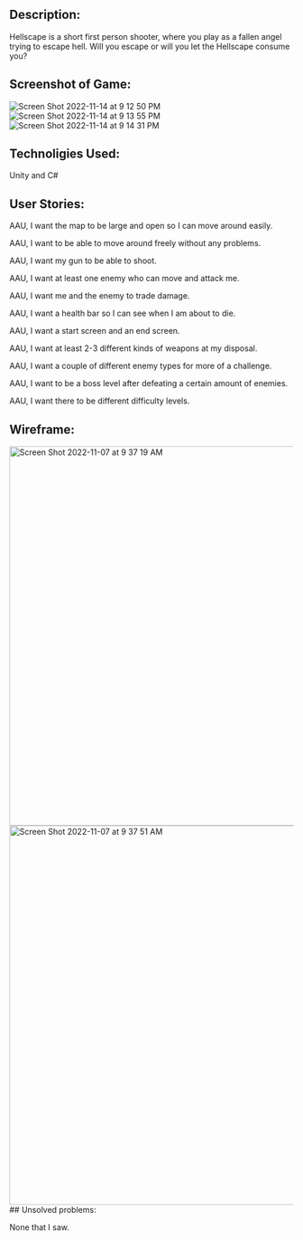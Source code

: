 ## Description: 
Hellscape is a short first person shooter, where you play as a fallen angel trying to escape hell. Will you escape or will you let the Hellscape consume you? 

## Screenshot of Game: 
![Screen Shot 2022-11-14 at 9 12 50 PM](https://user-images.githubusercontent.com/111748987/201824980-13925a84-875b-4cee-99e7-c67f05709991.png)
![Screen Shot 2022-11-14 at 9 13 55 PM](https://user-images.githubusercontent.com/111748987/201824995-75c630d6-5972-4e7b-8678-c2180eda1233.png)
![Screen Shot 2022-11-14 at 9 14 31 PM](https://user-images.githubusercontent.com/111748987/201825001-cb43d4a0-954d-4563-b499-6c36e3e46c8f.png)

## Technoligies Used: 
Unity and C# 

## User Stories: 
AAU, I want the map to be large and open so I can move around easily.

AAU, I want to be able to move around freely without any problems.

AAU, I want my gun to be able to shoot.

AAU, I want at least one enemy who can move and attack me.

AAU, I want me and the enemy to trade damage.

AAU, I want a health bar so I can see when I am about to die.

AAU, I want a start screen and an end screen. 

AAU, I want at least 2-3 different kinds of weapons at my disposal.

AAU, I want a couple of different enemy types for more of a challenge.

AAU, I want to be a boss level after defeating a certain amount of enemies.

AAU, I want there to be different difficulty levels.
## Wireframe: 
<img width="671" alt="Screen Shot 2022-11-07 at 9 37 19 AM" src="https://user-images.githubusercontent.com/111748987/200364995-62083acb-9193-4ce6-8ef1-8cd887379fc8.png">
<img width="671" alt="Screen Shot 2022-11-07 at 9 37 51 AM" src="https://user-images.githubusercontent.com/111748987/200365012-1d82d173-e203-4b07-9456-497ef2c3691e.png">
## Unsolved problems: 

None that I saw. 
